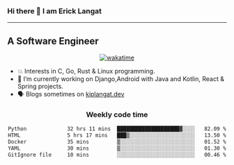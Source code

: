 ### Hi there 👋 I am Erick Langat
---
## A Software Engineer

<div align="center">
  
[![wakatime](https://wakatime.com/badge/user/55eadf42-c1c5-4930-b153-72952ac5ca5c.svg)](https://wakatime.com/@55eadf42-c1c5-4930-b153-72952ac5ca5c)

</div>

<!--
**elkiplangat/elkiplangat** is a ✨ _special_ ✨ repository because its `README.md` (this file) appears on your GitHub profile.

Here are some ideas to get you started:

- 🔭 I’m currently working on ...
- 🌱 I’m currently learning ...
- 👯 I’m looking to collaborate on ...
- 🤔 I’m looking for help with ...
- 💬 Ask me about ...
- 📫 How to reach me: ...
- 😄 Pronouns: ...
- ⚡ Fun fact: ...
-->
- 💥 Interests in C, Go, Rust & Linux programming. 
- 🔭 I’m currently working on Django,Android with Java and Kotlin, React & Spring projects.
-  🗣️ Blogs sometimes on [kiplangat.dev](https://kiplangat.dev)

<div align="center">
  <h3> Weekly code time </h3>

<!--START_SECTION:waka-->

```txt
Python             32 hrs 11 mins  ████████████████████▓░░░░   82.09 %
HTML               5 hrs 17 mins   ███▒░░░░░░░░░░░░░░░░░░░░░   13.50 %
Docker             35 mins         ▒░░░░░░░░░░░░░░░░░░░░░░░░   01.52 %
YAML               30 mins         ▒░░░░░░░░░░░░░░░░░░░░░░░░   01.30 %
GitIgnore file     10 mins         ░░░░░░░░░░░░░░░░░░░░░░░░░   00.46 %
```

<!--END_SECTION:waka-->

</div>
